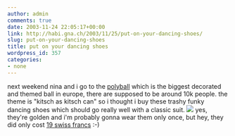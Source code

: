 ```yaml
---
author: admin
comments: true
date: 2003-11-24 22:05:17+00:00
link: http://habi.gna.ch/2003/11/25/put-on-your-dancing-shoes/
slug: put-on-your-dancing-shoes
title: put on your dancing shoes
wordpress_id: 357
categories:
- none
---
```


next weekend nina and i go to the [polyball](http://www.polyball.ethz.ch/) which is the biggest decorated and themed ball in europe, there are supposed to be around 10k people. 
the theme is "kitsch as kitsch can" so i thought i buy these trashy funky dancing shoes which should go really well with a classic suit.
[![](http://habi.gna.ch/blog/images/goldenshoes-tm.jpg)](http://habi.gna.ch/blog/images/goldenshoes.jpg)
yes, they're golden and i'm probably gonna wear them only once, but hey, they did only cost [19 swiss francs](http://www.xe.com/ucc/) :-)
